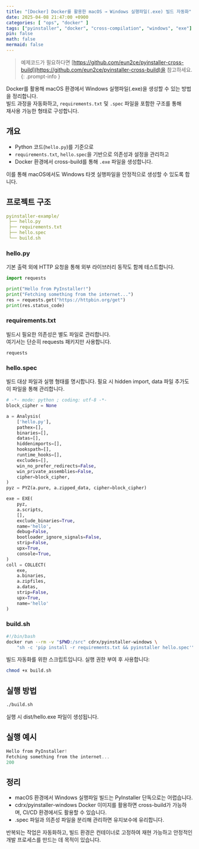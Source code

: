 ```yaml
---
title: "[Docker] Docker를 활용한 macOS → Windows 실행파일(.exe) 빌드 자동화"
date: 2025-04-08 21:47:00 +0900
categories: [ "ops", "docker" ]
tags: ["pyinstaller", "docker", "cross-compilation", "windows", "exe"]
pin: false
math: false
mermaid: false
---
```


> 예제코드가 필요하다면 [https://github.com/eun2ce/pyinstaller-cross-build](https://github.com/eun2ce/pyinstaller-cross-build)을 참고하세요.
{: .prompt-info }

Docker를 활용해 macOS 환경에서 Windows 실행파일(.exe)을 생성할 수 있는 방법을 정리합니다.  
빌드 과정을 자동화하고, `requirements.txt` 및 `.spec` 파일을 포함한 구조를 통해  
재사용 가능한 형태로 구성합니다.

## 개요

- Python 코드(`hello.py`)를 기준으로
- `requirements.txt`, `hello.spec`을 기반으로 의존성과 설정을 관리하고
- Docker 환경에서 cross-build를 통해 `.exe` 파일을 생성합니다.

이를 통해 macOS에서도 Windows 타겟 실행파일을 안정적으로 생성할 수 있도록 합니다.

## 프로젝트 구조

```yaml
pyinstaller-example/
 ├── hello.py
 ├── requirements.txt
 ├── hello.spec
 └── build.sh
```

### hello.py

기본 출력 외에 HTTP 요청을 통해 외부 라이브러리 동작도 함께 테스트합니다.

```python
import requests

print("Hello from PyInstaller!")
print("Fetching something from the internet...")
res = requests.get("https://httpbin.org/get")
print(res.status_code)
```

### requirements.txt

빌드시 필요한 의존성은 별도 파일로 관리합니다.  
여기서는 단순히 requests 패키지만 사용합니다.

```text
requests
```

### hello.spec

빌드 대상 파일과 실행 형태를 명시합니다.
필요 시 hidden import, data 파일 추가도 이 파일을 통해 관리합니다.

```python
# -*- mode: python ; coding: utf-8 -*-
block_cipher = None

a = Analysis(
    ['hello.py'],
    pathex=[],
    binaries=[],
    datas=[],
    hiddenimports=[],
    hookspath=[],
    runtime_hooks=[],
    excludes=[],
    win_no_prefer_redirects=False,
    win_private_assemblies=False,
    cipher=block_cipher,
)
pyz = PYZ(a.pure, a.zipped_data, cipher=block_cipher)

exe = EXE(
    pyz,
    a.scripts,
    [],
    exclude_binaries=True,
    name='hello',
    debug=False,
    bootloader_ignore_signals=False,
    strip=False,
    upx=True,
    console=True,
)
coll = COLLECT(
    exe,
    a.binaries,
    a.zipfiles,
    a.datas,
    strip=False,
    upx=True,
    name='hello'
)
```

### build.sh

```bash
#!/bin/bash
docker run --rm -v "$PWD:/src" cdrx/pyinstaller-windows \
    "sh -c 'pip install -r requirements.txt && pyinstaller hello.spec'"
```

빌드 자동화를 위한 스크립트입니다.
실행 권한 부여 후 사용합니다:

```bash
chmod +x build.sh
```

## 실행 방법

```bash
./build.sh
```

실행 시 dist/hello.exe 파일이 생성됩니다.

## 실행 예시

```csharp
Hello from PyInstaller!
Fetching something from the internet...
200
```

## 정리

* macOS 환경에서 Windows 실행파일 빌드는 PyInstaller 단독으로는 어렵습니다.
* cdrx/pyinstaller-windows Docker 이미지를 활용하면 cross-build가 가능하며, CI/CD 환경에서도 활용할 수 있습니다. 
* .spec 파일과 의존성 파일을 분리해 관리하면 유지보수에 유리합니다.

반복되는 작업은 자동화하고, 빌드 환경은 컨테이너로 고정하여
재현 가능하고 안정적인 개발 프로세스를 만드는 데 목적이 있습니다.
